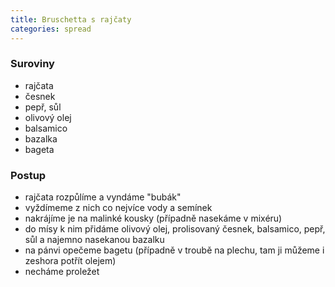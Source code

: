 ```yaml
---
title: Bruschetta s rajčaty
categories: spread
---
```


### Suroviny
- rajčata
- česnek
- pepř, sůl
- olivový olej
- balsamico
- bazalka
- bageta

### Postup

- rajčata rozpůlíme a vyndáme "bubák"
- vyždímeme z nich co nejvíce vody a semínek
- nakrájíme je na malinké kousky (případně nasekáme v mixéru)
- do mísy k nim přidáme olivový olej, prolisovaný česnek, balsamico, pepř, sůl a najemno nasekanou bazalku
- na pánvi opečeme bagetu (případně v troubě na plechu, tam ji můžeme i zeshora potřít olejem)
- necháme proležet
